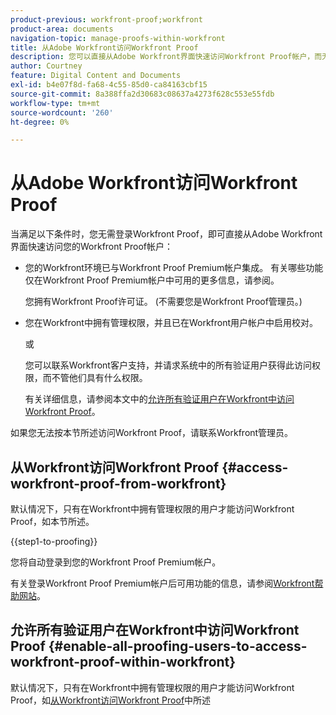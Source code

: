 ```yaml
---
product-previous: workfront-proof;workfront
product-area: documents
navigation-topic: manage-proofs-within-workfront
title: 从Adobe Workfront访问Workfront Proof
description: 您可以直接从Adobe Workfront界面快速访问Workfront Proof帐户，而无需登录到Workfront Proof。
author: Courtney
feature: Digital Content and Documents
exl-id: b4e07f8d-fa68-4c55-85d0-ca84163cbf15
source-git-commit: 8a388ffa2d30683c08637a4273f628c553e55fdb
workflow-type: tm+mt
source-wordcount: '260'
ht-degree: 0%

---
```


# 从Adobe Workfront访问Workfront Proof

当满足以下条件时，您无需登录Workfront Proof，即可直接从Adobe Workfront界面快速访问您的Workfront Proof帐户：

* 您的Workfront环境已与Workfront Proof Premium帐户集成。 有关哪些功能仅在Workfront Proof Premium帐户中可用的更多信息，请参阅。

  您拥有Workfront Proof许可证。 (不需要您是Workfront Proof管理员。)

* 您在Workfront中拥有管理权限，并且已在Workfront用户帐户中启用校对。

  或

  您可以联系Workfront客户支持，并请求系统中的所有验证用户获得此访问权限，而不管他们具有什么权限。

  有关详细信息，请参阅本文中的[允许所有验证用户在Workfront中访问Workfront Proof](#enable-all-proofing-users-to-access-workfront-proof-within-workfront)。

如果您无法按本节所述访问Workfront Proof，请联系Workfront管理员。

## 从Workfront访问Workfront Proof {#access-workfront-proof-from-workfront}

默认情况下，只有在Workfront中拥有管理权限的用户才能访问Workfront Proof，如本节所述。

{{step1-to-proofing}}

您将自动登录到您的Workfront Proof Premium帐户。

有关登录Workfront Proof Premium帐户后可用功能的信息，请参阅[Workfront帮助网站](https://support.workfront.com)。

## 允许所有验证用户在Workfront中访问Workfront Proof {#enable-all-proofing-users-to-access-workfront-proof-within-workfront}

默认情况下，只有在Workfront中拥有管理权限的用户才能访问Workfront Proof，如[从Workfront访问Workfront Proof](#access-workfront-proof-from-workfront)中所述
